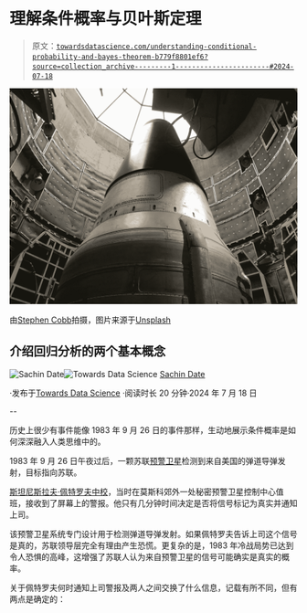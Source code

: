 # 理解条件概率与贝叶斯定理

> 原文：[`towardsdatascience.com/understanding-conditional-probability-and-bayes-theorem-b779f8801ef6?source=collection_archive---------1-----------------------#2024-07-18`](https://towardsdatascience.com/understanding-conditional-probability-and-bayes-theorem-b779f8801ef6?source=collection_archive---------1-----------------------#2024-07-18)

![](img/a601b9d150959bed02fd6c67d7c81646.png)

由[Stephen Cobb](https://unsplash.com/@chuffed?utm_source=medium&utm_medium=referral)拍摄，图片来源于[Unsplash](https://unsplash.com/?utm_source=medium&utm_medium=referral)

## 介绍回归分析的两个基本概念

[](https://timeseriesreasoning.medium.com/?source=post_page---byline--b779f8801ef6--------------------------------)![Sachin Date](https://timeseriesreasoning.medium.com/?source=post_page---byline--b779f8801ef6--------------------------------)[](https://towardsdatascience.com/?source=post_page---byline--b779f8801ef6--------------------------------)![Towards Data Science](https://towardsdatascience.com/?source=post_page---byline--b779f8801ef6--------------------------------) [Sachin Date](https://timeseriesreasoning.medium.com/?source=post_page---byline--b779f8801ef6--------------------------------)

·发布于[Towards Data Science](https://towardsdatascience.com/?source=post_page---byline--b779f8801ef6--------------------------------) ·阅读时长 20 分钟·2024 年 7 月 18 日

--

历史上很少有事件能像 1983 年 9 月 26 日的事件那样，生动地展示条件概率是如何深深融入人类思维中的。

1983 年 9 月 26 日午夜过后，一颗苏联[预警卫星](https://en.wikipedia.org/wiki/Early_warning_satellite)检测到来自美国的弹道导弹发射，目标指向苏联。

[斯坦尼斯拉夫·佩特罗夫中校](https://en.wikipedia.org/wiki/Stanislav_Petrov)，当时在莫斯科郊外一处秘密预警卫星控制中心值班，接收到了屏幕上的警报。他只有几分钟时间决定是否将信号标记为真实并通知上司。

该预警卫星系统专门设计用于检测弹道导弹发射。如果佩特罗夫告诉上司这个信号是真的，苏联领导层完全有理由产生恐慌。更复杂的是，1983 年冷战局势已达到令人恐惧的高峰，这增强了苏联人认为来自预警卫星的信号可能确实是真实的概率。

关于佩特罗夫何时通知上司警报及两人之间交换了什么信息，记载有所不同，但有两点是确定的：
